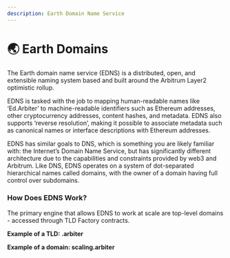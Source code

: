 ```yaml
---
description: Earth Domain Name Service
---
```


# 🌏 Earth Domains

The Earth domain name service (EDNS) is a distributed, open, and extensible naming system based and built around the Arbitrum Layer2 optimistic rollup.

EDNS is tasked with the job to mapping human-readable names like ‘Ed.Arbiter’ to machine-readable identifiers such as Ethereum addresses, other cryptocurrency addresses, content hashes, and metadata. EDNS also supports ‘reverse resolution’, making it possible to associate metadata such as canonical names or interface descriptions with Ethereum addresses.

EDNS has similar goals to DNS, which is something you are likely familiar with: the Internet’s Domain Name Service, but has significantly different architecture due to the capabilities and constraints provided by web3 and Arbitrum. Like DNS, EDNS operates on a system of dot-separated hierarchical names called domains, with the owner of a domain having full control over subdomains.

### How Does EDNS Work?

The primary engine that allows EDNS to work at scale are top-level domains - accessed through TLD Factory contracts.

**Example of a TLD: .arbiter**

**Example of a domain: scaling.arbiter**
